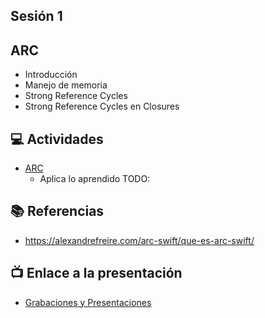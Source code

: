 Sesión 1
-

## ARC

- Introducción
- Manejo de memoria
- Strong Reference Cycles
- Strong Reference Cycles en Closures

## 💻 Actividades
- [ARC](https://leetcode.com/playground/)
    - Aplica lo aprendido TODO:

## 📚 Referencias
- https://alexandrefreire.com/arc-swift/que-es-arc-swift/

## 📺 Enlace a la presentación 
- [Grabaciones y Presentaciones](/Grabaciones_y_Presentaciones.md)
